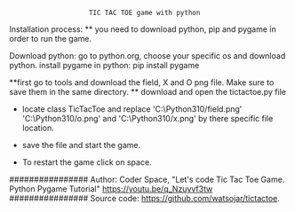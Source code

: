                         TIC TAC TOE game with python
Installation process:
** you need to download python, pip and pygame in order to run the game.

Download python: go to python.org, choose your specific os and download python.
install pygame in python: pip install pygame

**first go to tools and download the field, X and O png file. Make sure to save them in the same directory.
** download and open the tictactoe.py file
* locate class TicTacToe and replace 'C:\Python310/field.png' 'C:\Python310/o.png' and 'C:\Python310/x.png' by there specific file location.

* save the file and start the game.
  
* To restart the game click on space.


################ Author: Coder Space, "Let's code Tic Tac Toe Game. Python Pygame Tutorial" https://youtu.be/q_Nzuyvf3tw
################ Source code: https://github.com/watsojar/tictactoe.
